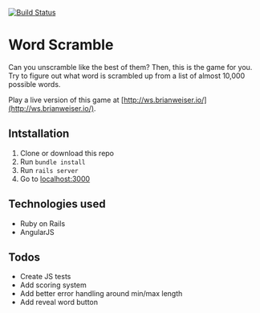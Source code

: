 [![Build Status](https://travis-ci.org/imamathwiz/Word-Scramble.svg?branch=master)](https://travis-ci.org/imamathwiz/Word-Scramble)

# Word Scramble

Can you unscramble like the best of them? Then, this is the game for you. Try to figure out what word is scrambled up from a list of almost 10,000 possible words.

Play a live version of this game at [http://ws.brianweiser.io/](http://ws.brianweiser.io/).

## Intstallation

1. Clone or download this repo
2. Run `bundle install`
3. Run `rails server`
4. Go to [localhost:3000](localhost:3000)

## Technologies used

* Ruby on Rails
* AngularJS

## Todos

* Create JS tests
* Add scoring system
* Add better error handling around min/max length
* Add reveal word button
